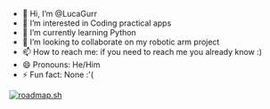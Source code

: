 - 👋 Hi, I’m @LucaGurr
- 👀 I’m interested in Coding practical apps
- 🌱 I’m currently learning Python
- 💞️ I’m looking to collaborate on my robotic arm project
- 📫 How to reach me: if you need to reach me you already know :)
- 😄 Pronouns: He/Him
- ⚡ Fun fact: None :'(

[![roadmap.sh](https://roadmap.sh/card/tall/67e85e7008b58aed6c92b166?variant=dark)](https://roadmap.sh)

<!---
LucaGurr/LucaGurr is a ✨ special ✨ repository because its `README.md` (this file) appears on your GitHub profile.
You can click the Preview link to take a look at your changes.
--->
